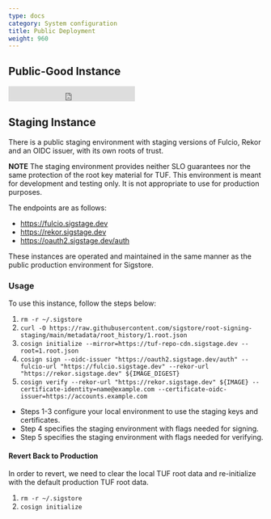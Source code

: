 ```yaml
---
type: docs
category: System configuration
title: Public Deployment
weight: 960
---
```


## Public-Good Instance

<iframe src="https://status.sigstore.dev/badge?theme=light" width="250" height="30" frameborder="0" scrolling="no"></iframe>

## Staging Instance

There is a public staging environment with staging versions of Fulcio, Rekor and an OIDC issuer, with its own roots of trust.

**NOTE** The staging environment provides neither SLO guarantees nor the same protection of the root key material for TUF. This environment is meant for development and testing only. It is not appropriate to use for production purposes.

The endpoints are as follows:

* https://fulcio.sigstage.dev
* https://rekor.sigstage.dev
* https://oauth2.sigstage.dev/auth

These instances are operated and maintained in the same manner as the public production environment for Sigstore.

### Usage

To use this instance, follow the steps below:

1. `rm -r ~/.sigstore`
1. `curl -O https://raw.githubusercontent.com/sigstore/root-signing-staging/main/metadata/root_history/1.root.json`
1. `cosign initialize --mirror=https://tuf-repo-cdn.sigstage.dev --root=1.root.json`
1. `cosign sign --oidc-issuer "https://oauth2.sigstage.dev/auth" --fulcio-url "https://fulcio.sigstage.dev" --rekor-url "https://rekor.sigstage.dev" ${IMAGE_DIGEST}`
1. `cosign verify --rekor-url "https://rekor.sigstage.dev" ${IMAGE} --certificate-identity=name@example.com --certificate-oidc-issuer=https://accounts.example.com`

* Steps 1-3 configure your local environment to use the staging keys and certificates.
* Step 4 specifies the staging environment with flags needed for signing.
* Step 5 specifies the staging environment with flags needed for verifying.

#### Revert Back to Production

In order to revert, we need to clear the local TUF root data and re-initialize with the default production TUF root data.

1. `rm -r ~/.sigstore`
1. `cosign initialize`
